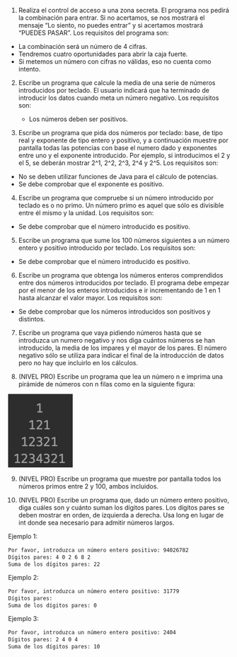 1. Realiza el control de acceso a una zona secreta. El programa nos pedirá la combinación para entrar. Si no acertamos, se nos mostrará el mensaje “Lo siento, no puedes entrar” y si acertamos mostrará “PUEDES PASAR”. Los requisitos del programa son:
  - La combinación será un número de 4 cifras.
  - Tendremos cuatro oportunidades para abrir la caja fuerte.
  - Si metemos un número con cifras no válidas, eso no cuenta como intento.

2. Escribe un programa que calcule la media de una serie de números introducidos por teclado. El usuario indicará que ha terminado de introducir los datos cuando meta un número negativo. Los requisitos son:
	- Los números deben ser positivos.

3. Escribe un programa que pida dos números por teclado: base, de tipo real y  exponente de tipo entero y positivo, y a continuación muestre por pantalla todas las potencias con base el numero dado y exponentes entre uno y el exponente introducido. Por ejemplo, si introducimos el 2 y el 5, se deberán mostrar 2^1, 2^2, 2^3, 2^4 y 2^5. Los requisitos son:
  - No se deben utilizar funciones de Java para el cálculo de potencias. 
  - Se debe comprobar que el exponente es positivo.

4. Escribe un programa que compruebe si un número introducido por teclado es o no primo. Un número primo es aquel que sólo es divisible entre él mismo y la unidad. Los requisitos son:
  - Se debe comprobar que el número introducido es positivo.


5. Escribe un programa que sume los 100 números siguientes a un número entero y positivo introducido por teclado. Los requisitos son:
  - Se debe comprobar que el número introducido es positivo.

6. Escribe un programa que obtenga los números enteros comprendidos entre dos números introducidos por teclado.  El programa debe empezar por el menor de los enteros introducidos e ir incrementando de 1 en 1 hasta alcanzar el valor mayor. Los requisitos son:
  - Se debe comprobar que los números introducidos son positivos y distintos.

7. Escribe un programa que vaya pidiendo números hasta que se introduzca un numero negativo y nos diga cuántos números se han introducido, la media de los impares y el mayor de los pares. El número negativo sólo se utiliza para indicar el final de la introducción de datos pero no hay que incluirlo en los cálculos.

8. (NIVEL PRO) Escribe un programa que lea un número n e imprima una pirámide de números con n filas como en la siguiente figura:

![](_resources/piramide.jpg)


9. (NIVEL PRO) Escribe un programa que muestre por pantalla todos los números primos entre 2 y 100, ambos incluidos.

10. (NIVEL PRO) Escribe un programa que, dado un número entero positivo, diga cuáles son y cuánto suman los dígitos pares. Los dígitos pares se deben mostrar en orden, de izquierda a derecha. Usa long en lugar de int donde sea necesario para admitir números largos.


Ejemplo 1:

```
Por favor, introduzca un número entero positivo: 94026782
Dígitos pares: 4 0 2 6 8 2
Suma de los dígitos pares: 22
```
Ejemplo 2:

```
Por favor, introduzca un número entero positivo: 31779
Dígitos pares:
Suma de los dígitos pares: 0
```
Ejemplo 3:

```
Por favor, introduzca un número entero positivo: 2404
Dígitos pares: 2 4 0 4
Suma de los dígitos pares: 10
```
